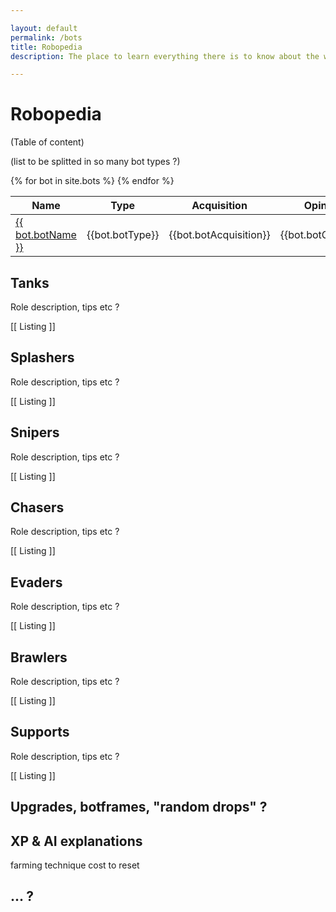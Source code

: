 ```yaml
---

layout: default
permalink: /bots
title: Robopedia
description: The place to learn everything there is to know about the wonderful bots you can encounter and build in Botworld Adventure!

---
```


# Robopedia


(Table of content)

(list to be splitted in so many bot types ?)
<table>
  <thead>
    <tr>
      <th>Name</th>
      <th>Type</th>
      <th>Acquisition</th>
      <th>Opinion</th>
    </tr>
  </thead>
  <tbody>
    {% for bot in site.bots %}
    <tr>
      <td class="rarity_{{bot.botRarity}}"><a href="{{ site.baseurl }}{{ bot.url }}"> {{ bot.botName }} </a></td>
      <td>{{bot.botType}}</td>
      <td>{{bot.botAcquisition}}</td>
      <td>{{bot.botOpinion}}</td>
    </tr>
    {% endfor %}

  </tbody>
</table>

## Tanks

Role description, tips etc ?

[[ Listing ]]

## Splashers

Role description, tips etc ?

[[ Listing ]]

## Snipers

Role description, tips etc ?

[[ Listing ]]

## Chasers

Role description, tips etc ?

[[ Listing ]]

## Evaders

Role description, tips etc ?

[[ Listing ]]

## Brawlers

Role description, tips etc ?

[[ Listing ]]

## Supports

Role description, tips etc ?

[[ Listing ]]

## Upgrades, botframes, "random drops" ?

## XP & AI explanations

farming technique
cost to reset

## ... ?




